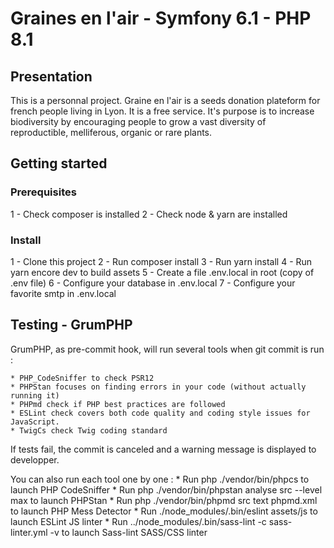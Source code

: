 # Graines en l'air - Symfony 6.1 - PHP 8.1

## Presentation

This is a personnal project. Graine en l'air is a seeds donation plateform for french people living in Lyon. It is a free service. It's purpose is to increase biodiversity by encouraging people to grow a vast diversity of reproductible, melliferous, organic or rare plants.

## Getting started

### Prerequisites

1 - Check composer is installed
2 - Check node & yarn are installed

### Install

1 - Clone this project
2 - Run composer install
3 - Run yarn install
4 - Run yarn encore dev to build assets
5 - Create a file .env.local in root (copy of .env file)
6 - Configure your database in .env.local
7 - Configure your favorite smtp in .env.local

## Testing - GrumPHP

GrumPHP, as pre-commit hook, will run several tools when git commit is run :

    * PHP_CodeSniffer to check PSR12
    * PHPStan focuses on finding errors in your code (without actually running it)
    * PHPmd check if PHP best practices are followed
    * ESLint check covers both code quality and coding style issues for JavaScript.
    * TwigCs check Twig coding standard

If tests fail, the commit is canceled and a warning message is displayed to developper.

You can also run each tool one by one :
    * Run php ./vendor/bin/phpcs to launch PHP CodeSniffer
    * Run php ./vendor/bin/phpstan analyse src --level max to launch PHPStan
    * Run php ./vendor/bin/phpmd src text phpmd.xml to launch PHP Mess Detector
    * Run ./node_modules/.bin/eslint assets/js to launch ESLint JS linter
    * Run ../node_modules/.bin/sass-lint -c sass-linter.yml -v to launch Sass-lint SASS/CSS linter